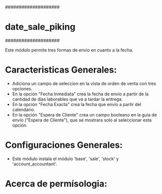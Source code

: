 ####################
# date_sale_piking #
####################

Este módulo permite tres formas de envio en cuanto a la fecha.

Caracteristicas Generales:
=========================

- Adiciona un campo de seleccion en la vista de orden de venta con tres opciones.
- En la opción "Fecha Inmediata" crea la fecha de envío a partir de la cantidad de dias laborables que va a tardar la entrega.
- En la opción "Fecha Exacta" crea la fecha que envío a partir del calendario.
- En la opción "Espera de Cliente" crea un campo booleano en la guia de envío ("Espera de Cliente"), que se mostrara solo al seleccionar esta opción.


Configuraciones Generales:
=========================
- Este módulo instala el módulo 'base', 'sale', 'stock' y 'account_accountant'.

Acerca de permísologia:
======================
